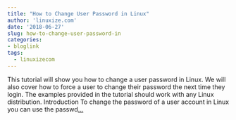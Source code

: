 ```yaml
---
title: "How to Change User Password in Linux"
author: 'linuxize.com'
date: '2018-06-27'
slug: how-to-change-user-password-in
categories:
- bloglink
tags:
  - linuxizecom
---
```


This tutorial will show you how to change a user password in Linux. We will also cover how to force a user to change their password the next time they login. The examples provided in the tutorial should work with any Linux distribution. Introduction To change the password of a user account in Linux you can use the passwd[... <i class="fas fa-external-link-alt"></i>](https://linuxize.com/post/how-to-change-user-password-in-linux/)

